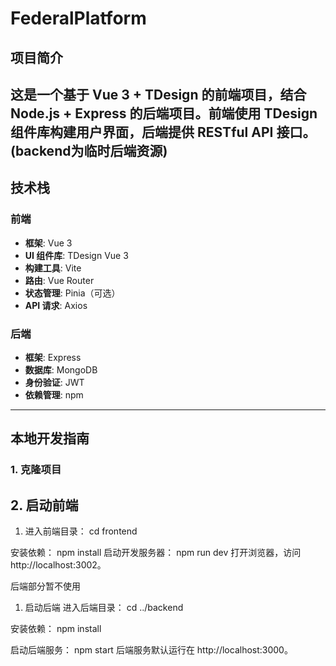 # FederalPlatform

## 项目简介

这是一个基于 **Vue 3 + TDesign** 的前端项目，结合 **Node.js + Express** 的后端项目。前端使用 TDesign 组件库构建用户界面，后端提供 RESTful API 接口。
(backend为临时后端资源)
---

## 技术栈

### 前端
- **框架**: Vue 3
- **UI 组件库**: TDesign Vue 3
- **构建工具**: Vite
- **路由**: Vue Router
- **状态管理**: Pinia（可选）
- **API 请求**: Axios

### 后端
- **框架**: Express
- **数据库**: MongoDB
- **身份验证**: JWT
- **依赖管理**: npm

---

## 本地开发指南

### 1. 克隆项目
## 2. 启动前端

1. 进入前端目录：
cd frontend

安装依赖：
npm install
启动开发服务器：
npm run dev
打开浏览器，访问 http://localhost:3002。

后端部分暂不使用
1. 启动后端
进入后端目录：
cd ../backend

安装依赖：
npm install

启动后端服务：
npm start
后端服务默认运行在 http://localhost:3000。

